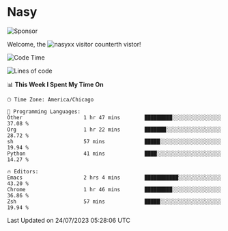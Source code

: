 # Nasy

<!--
<p align="center">
<img height="200" src="https://github-readme-stats.vercel.app/api?username=nasyxx&count_private=true&show_icons=true&theme=dracula&include_all_commits=true"/>
<img height="200" src="https://github-readme-stats.vercel.app/api/top-langs/?username=nasyxx&theme=dracula&hide=html,jupyter+notebook&count_private=true&show_icons=true"/>
</p>

  
----------------
-->

![Sponsor](https://img.shields.io/static/v1.svg?label=Sponsor&message=%E2%9D%A4&logo=GitHub&style=flat&color=pink)
 
Welcome, the ![nasyxx visitor counter](https://count.getloli.com/get/@nasyxx?theme=rule34)th vistor!
 
<!--START_SECTION:waka-->
![Code Time](http://img.shields.io/badge/Code%20Time-3%2C603%20hrs%205%20mins-blue)

![Lines of code](https://img.shields.io/badge/From%20Hello%20World%20I%27ve%20Written-6.3%20million%20lines%20of%20code-blue)

📊 **This Week I Spent My Time On** 

```text
🕑︎ Time Zone: America/Chicago

💬 Programming Languages: 
Other                    1 hr 47 mins        █████████░░░░░░░░░░░░░░░░   37.08 % 
Org                      1 hr 22 mins        ███████░░░░░░░░░░░░░░░░░░   28.72 % 
sh                       57 mins             █████░░░░░░░░░░░░░░░░░░░░   19.94 % 
Python                   41 mins             ████░░░░░░░░░░░░░░░░░░░░░   14.27 % 

🔥 Editors: 
Emacs                    2 hrs 4 mins        ███████████░░░░░░░░░░░░░░   43.20 % 
Chrome                   1 hr 46 mins        █████████░░░░░░░░░░░░░░░░   36.86 % 
Zsh                      57 mins             █████░░░░░░░░░░░░░░░░░░░░   19.94 % 
```


 Last Updated on 24/07/2023 05:28:06 UTC
<!--END_SECTION:waka-->

<!-- ![visitors](https://visitor-badge.laobi.icu/badge?page_id=nasyxx.nasyxx) -->
